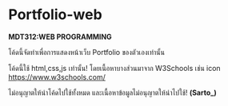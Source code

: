 # Portfolio-web
****MDT312:WEB PROGRAMMING****

โค้ดนี้จัดทำเพื่อการแสดงหน้าเว็บ Portfolio ของตัวเองเท่านั้น

โค้ดนี้ใช้ html,css,js เท่านั้น! โดยเนื้อหาบางส่วนมาจาก W3Schools เช่น icon
https://www.w3schools.com/

ไม่อนุญาตให้นำโค้ดไปใช้ทั้งหมด และเนื้อหาข้อมูลไม่อนุญาตให้นำไปใช้! **(Sarto_)**
